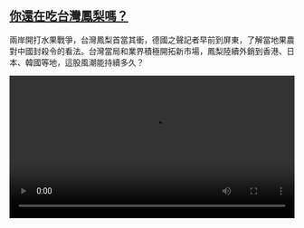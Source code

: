 <!--1618928225000-->
[你還在吃台灣鳳梨嗎？](https://www.dw.com/zh/%E4%BD%A0%E9%82%84%E5%9C%A8%E5%90%83%E5%8F%B0%E7%81%A3%E9%B3%B3%E6%A2%A8%E5%97%8E%EF%BC%9F/a-57266405)
------

<p>兩岸開打水果戰爭，台灣鳳梨首當其衝，德國之聲記者早前到屏東，了解當地果農對中國封殺令的看法。台灣當局和業界積極開拓新市場，鳳梨陸續外銷到香港、日本、韓國等地，這股風潮能持續多久？ </small></p><video src="https://tvdownloaddw-a.akamaihd.net/dwtv_video/flv/vdt_zh/2021/bchi210420_001_73009pineapple-chi-3_sd_sor.mp4" controls style="width:100%"></video>
